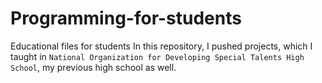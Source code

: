 # Programming-for-students
Educational files for students
In this repository, I pushed projects, which I taught in ```National Organization for Developing Special Talents High School```, my previous high school as well.
